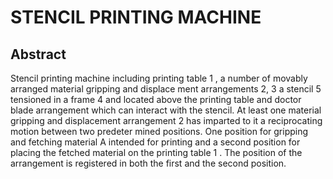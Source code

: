 # STENCIL PRINTING MACHINE

## Abstract
Stencil printing machine including printing table 1 , a number of movably arranged material gripping and displace ment arrangements 2, 3 a stencil 5 tensioned in a frame 4 and located above the printing table and doctor blade arrangement which can interact with the stencil. At least one material gripping and displacement arrangement 2 has imparted to it a reciprocating motion between two predeter mined positions. One position for gripping and fetching material A intended for printing and a second position for placing the fetched material on the printing table 1 . The position of the arrangement is registered in both the first and the second position.